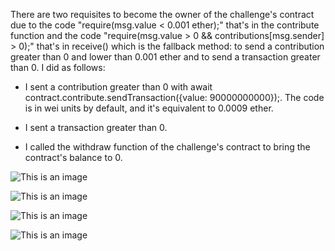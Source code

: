 There are two requisites to become the owner of the challenge's contract due to the code "require(msg.value < 0.001 ether);" that's in the contribute function and the code "require(msg.value > 0 && contributions[msg.sender] > 0);" that's in receive() which is the fallback method: to send a contribution greater than 0 and lower than 0.001 ether and to send a transaction greater than 0. I did as follows:

- I sent a contribution greater than 0 with await contract.contribute.sendTransaction({value: 90000000000});. The code is in wei units by default, and it's equivalent to 0.0009 ether.

- I sent a transaction greater than 0.

- I called the withdraw function of the challenge's contract to bring the contract's balance to 0.

![This is an image](https://i.postimg.cc/QM09mHbZ/Ethernaut-1.png)

![This is an image](https://i.postimg.cc/1tXgjsCn/Ethernaut-2.png)

![This is an image](https://i.postimg.cc/26tqpMMH/Ethernaut-3.png)

![This is an image](https://i.postimg.cc/d3ThJnKJ/Ethernaut-4.png)
